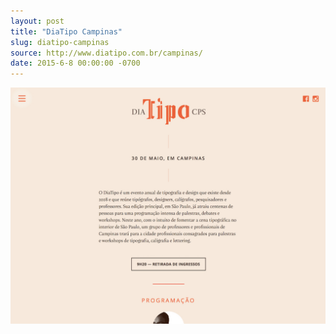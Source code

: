 ```yaml
---
layout: post
title: "DiaTipo Campinas"
slug: diatipo-campinas
source: http://www.diatipo.com.br/campinas/
date: 2015-6-8 00:00:00 -0700
---
```


<img src="/assets/img/screenshots/diatipo-campinas.jpg">
